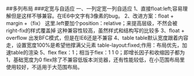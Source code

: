 ##多列布局
###定宽与自适应
	一、一列定宽一列自适应
 1、直接float:left;容易理解但是这样不够兼容。在IE6中文字有3像素的bug。
 2、改进方案：float + margin +（fix）
   这里.left要加个position：relative；来提高层级，不然会被right-fix的样式覆盖掉
   这种兼容性较高，虽然样式和结构写的比较多
 3、float + overflow
   出发BFC模式，但是在IE6还是不兼容
 4、table
   table默认宽度跟着内容走，设置宽度100%是希望他撑满父元素
   table-layout:fixed;作用：布局优先，加速table的渲染
 5、flex
   flex：1；相当于flex：1 1 0；即增长因子和收缩因子都为1，基础宽度为0
   flex除了不兼容低版本浏览器，还有性能较低，在小范围布局里使用较好，不适用于大范围布局。  